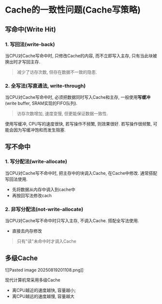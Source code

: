 # Cache的一致性问题(Cache写策略)

## 写命中(Write Hit)

### 1. 写回法(write-back)

当CPU对Cache写命中时, 只修改Cache的内容, 而不立即写入主存, 只有当此块被换出时才写回主存.

> 减少了访存次数, 但存在数据不一致的隐患.

### 2. 全写法(写直通法, write-through)

当CPU对Cache写命中时, 必须把数据同时写入Cache和主存, 一般使用**写缓冲**(write buffer, SRAM实现的FIFO队列).

> 访存次数增加, 速度变慢, 但更能保证数据一致性.

使用写缓冲, CPU写的速度很快, 若写操作不频繁, 则效果很好.
若写操作很频繁, 可能会因为写缓冲饱和而发生阻塞.

## 写不命中

### 1. 写分配法(write-allocate)

当CPU对Cache写不命中时, 把主存中的块调入Cache, 在Cache中修改. 通常搭配写回法使用.

- 先将数据从内存中调入到cache中
- 再按回写法修改cach

### 2. 非写分配法(not-write-allocate)

当CPU对Cache写不命中时只写入主存, 不调入Cache. 搭配全写法使用.

- 直接去内存修改

> 只有"读"未命中时才调入Cache

## 多级Cache

![[Pasted image 20250819201108.png]]

现代计算机常采用多级Cache

- 离CPU越近的速度越快, 容量越小;
- 离CPU越远的速度越慢, 容量越大
